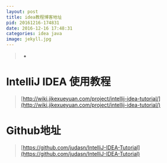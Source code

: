 ```yaml
---
layout: post
title: idea教程博客地址
pid: 20161216-174831
date: 2016-12-16 17:48:31
categories: idea java
image: jekyll.jpg
---
```


> -
# IntelliJ IDEA 使用教程
> [http://wiki.jikexueyuan.com/project/intellij-idea-tutorial/](http://wiki.jikexueyuan.com/project/intellij-idea-tutorial/)

# Github地址
> [https://github.com/judasn/IntelliJ-IDEA-Tutorial](https://github.com/judasn/IntelliJ-IDEA-Tutorial)